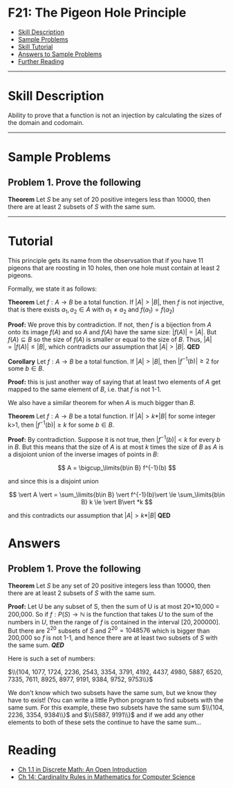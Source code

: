 # F21: The Pigeon Hole Principle


* [Skill Description](#skill-description)
* [Sample Problems](#Sample-Problems)
* [Skill Tutorial](#Tutorial)
* [Answers to Sample Problems](#Answers)
* [Further Reading](#Reading)

---

# Skill Description

Ability to prove that a function is not an injection by calculating the sizes of the domain and codomain.

---

# Sample Problems

## Problem 1. Prove the following
**Theorem** Let $S$ be any set of 20 positive integers less than 10000, then there are at least 2 subsets of $S$ with the same sum.

---

# Tutorial

This principle gets its name from the observsation that if you have 11 pigeons that are roosting in 10 holes,
then one hole must contain at least 2 pigeons.

Formally, we state it as follows:

**Theorem** Let $f:A\rightarrow B$ be a total function. If $\vert A\vert \gt \vert B \vert$,
then $f$ is not injective, that is there exists $a_1,a_2\in A$ with $a_1\not = a_2$ and $f(a_1)=f(a_2)$

**Proof:** We prove this by contradiction. If not, then $f$ is a bijection from $A$ onto its image $f(A)$
and so $A$ and $f(A)$ have the same size: $\vert f(A) \vert = \vert A \vert$.
But $f(A)\subseteq B$ so the size of $f(A)$ is smaller or equal to the size of $B$. 
Thus, $\vert A\vert = \vert f(A) \vert \le \vert B \vert$, which contradicts our
assumption that  $\vert A\vert > \vert B \vert$. **QED**

**Corollary** Let $f:A\rightarrow B$ be a total function. If $\vert A\vert \gt \vert B \vert$,
then  $\vert f^{-1}(b)\vert \ge 2$ for some $b\in B$.

**Proof:** this is just another way of saying that at least two elements of $A$ get mapped to the same
element of $B$, i.e. that $f$ is not 1-1.

We also have a similar theorem for when $A$ is much bigger than $B$.

**Theorem** Let $f:A\rightarrow B$ be a total function. If $\vert A\vert \gt k* \vert B \vert$ for some integer k>1,
then $\vert f^{-1}(b)\vert \ge k$ for some $b\in B$.

**Proof:** By contradiction. Suppose it is not true, then $\vert f^{-1}(b)\vert \lt k$ for every $b$ in $B$.
But this means that the size of $A$ is at most $k$ times the size of $B$ as $A$ is a disjoiont union of the inverse
images of points in $B$:

$$
A = \bigcup_\limits{b\in B} f^{-1}(b)
$$

and since this is a disjoint union

$$
\vert A \vert = \sum_\limits{b\in B} \vert  f^{-1}(b)\vert \le \sum_\limits{b\in B} k \le \vert B\vert *k
$$

and this contradicts our assumption that $\vert A\vert \gt k* \vert B \vert$  **QED**

# Answers

## Problem 1. Prove the following
**Theorem** Let $S$ be any set of 20 positive integers less than 10000, then there are at least 2 subsets of $S$ with the same sum.

**Proof:** Let U be any subset of S, then the sum of U is at most 20*10,000 = 200,000. So if $f:P(S)\rightarrow \mathbb{N}$ is the
function that takes $U$ to the sum of the numbers in $U$, then the range of $f$ is contained in the interval $[20,200000]$.
But there are $2^{20}$ subsets of $S$ and $2^{20} = 1048576$ which is bigger than 200,000 so
$f$ is not 1-1, and hence there are at least two subsets of $S$ with the same sum. ***QED***

Here is such a set of numbers:

$\\{104, 1077, 1724, 2236, 2543, 3354, 3791, 4192, 4437, 4980, 5887, 6520, 7335, 7611, 8925, 8977, 9191, 9384, 9752, 9753\\}$

We don't know which two subsets have the same sum, but we know they have to exist!
(You can write a little Python program to find subsets with the same sum. For this example, these two subsets
have the same sum $\\{104, 2236, 3354, 9384\\}$ and  $\\{5887, 9191\\}$ and if we add any other elements to both of these sets the continue to have the same sum...

# Reading

* [Ch 1.1 in Discrete Math: An Open Introduction](https://discrete.openmathbooks.org/dmoi3/sec_counting-addmult.html)
* [Ch 14: Cardinality Rules in Mathematics for Computer Science](https://ocw.mit.edu/courses/6-042j-mathematics-for-computer-science-spring-2015/mit6_042js15_textbook.pdf)
  

